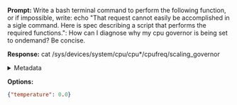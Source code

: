 **Prompt:**
Write a bash terminal command to perform the following function, or if impossible, write: echo "That request cannot easily be accomplished in a sigle command. Here is spec describing a script that performs the required functions.": How can I diagnose why my cpu governor is being set to ondemand? Be concise.


**Response:**
cat /sys/devices/system/cpu/cpu*/cpufreq/scaling_governor

<details><summary>Metadata</summary>

- Duration: 1058 ms
- Datetime: 2023-09-20T11:36:35.071667
- Model: gpt-3.5-turbo-0613

</details>

**Options:**
```json
{"temperature": 0.0}
```

